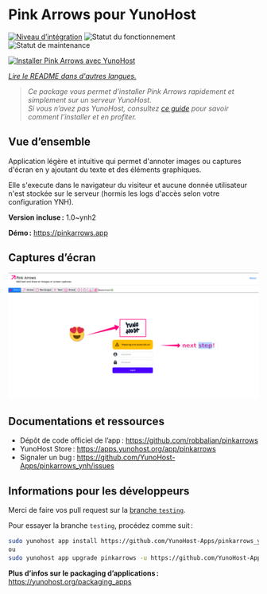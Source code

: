 <!--
Nota bene : ce README est automatiquement généré par <https://github.com/YunoHost/apps/tree/master/tools/readme_generator>
Il NE doit PAS être modifié à la main.
-->

# Pink Arrows pour YunoHost

[![Niveau d’intégration](https://dash.yunohost.org/integration/pinkarrows.svg)](https://ci-apps.yunohost.org/ci/apps/pinkarrows/) ![Statut du fonctionnement](https://ci-apps.yunohost.org/ci/badges/pinkarrows.status.svg) ![Statut de maintenance](https://ci-apps.yunohost.org/ci/badges/pinkarrows.maintain.svg)

[![Installer Pink Arrows avec YunoHost](https://install-app.yunohost.org/install-with-yunohost.svg)](https://install-app.yunohost.org/?app=pinkarrows)

*[Lire le README dans d'autres langues.](./ALL_README.md)*

> *Ce package vous permet d’installer Pink Arrows rapidement et simplement sur un serveur YunoHost.*  
> *Si vous n’avez pas YunoHost, consultez [ce guide](https://yunohost.org/install) pour savoir comment l’installer et en profiter.*

## Vue d’ensemble

Application légère et intuitive qui permet d'annoter images ou captures d'écran en y ajoutant du texte et des éléments graphiques.

Elle s'execute dans le navigateur du visiteur et aucune donnée utilisateur n'est stockée sur le serveur (hormis les logs d'accès selon votre configuration YNH).


**Version incluse :** 1.0~ynh2

**Démo :** <https://pinkarrows.app>

## Captures d’écran

![Capture d’écran de Pink Arrows](./doc/screenshots/pinkarrows_ynh.png)

## Documentations et ressources

- Dépôt de code officiel de l’app : <https://github.com/robbalian/pinkarrows>
- YunoHost Store : <https://apps.yunohost.org/app/pinkarrows>
- Signaler un bug : <https://github.com/YunoHost-Apps/pinkarrows_ynh/issues>

## Informations pour les développeurs

Merci de faire vos pull request sur la [branche `testing`](https://github.com/YunoHost-Apps/pinkarrows_ynh/tree/testing).

Pour essayer la branche `testing`, procédez comme suit :

```bash
sudo yunohost app install https://github.com/YunoHost-Apps/pinkarrows_ynh/tree/testing --debug
ou
sudo yunohost app upgrade pinkarrows -u https://github.com/YunoHost-Apps/pinkarrows_ynh/tree/testing --debug
```

**Plus d’infos sur le packaging d’applications :** <https://yunohost.org/packaging_apps>
